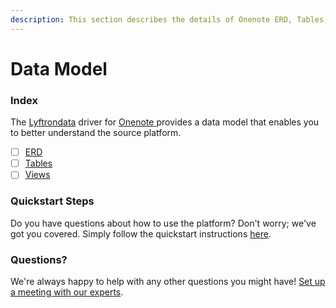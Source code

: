 ```yaml
---
description: This section describes the details of Onenote ERD, Tables, and Views.
---
```


# Data Model

### Index

The  [Lyftrondata](https://www.lyftrondata.com/) driver for [Onenote](https://www.lyftrondata.com/integration/onenote/)[ ](https://www.lyftrondata.com/integration/onenote/)provides a data model that enables you to better understand the source platform.

* [ ] [ERD](../../../business-analytics/onenote/data-model/erd.md)
* [ ] [Tables](../../../business-analytics/onenote/data-model/tables.md)
* [ ] [Views](../../../business-analytics/onenote/data-model/views.md)

### Quickstart Steps

Do you have questions about how to use the platform? Don't worry; we've got you covered. Simply follow the quickstart instructions [here](../../../../quickstart-steps.md).

### Questions? <a href="#questions" id="questions"></a>

We're always happy to help with any other questions you might have! [Set up a meeting with our experts](https://www.lyftrondata.com/book-a-meeting/).

